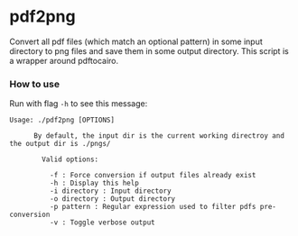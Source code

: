 # pdf2png

Convert all pdf files (which match an optional pattern) in some input directory to png files and save them in some output directory. This script is a wrapper around pdftocairo.

### How to use

Run with flag `-h` to see this message:

```
Usage: ./pdf2png [OPTIONS]
      
      By default, the input dir is the current working directroy and the output dir is ./pngs/
      
        Valid options:
          
          -f : Force conversion if output files already exist
          -h : Display this help
          -i directory : Input directory
          -o directory : Output directory
          -p pattern : Regular expression used to filter pdfs pre-conversion
          -v : Toggle verbose output
```


